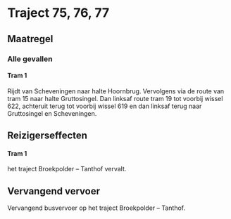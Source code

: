 # Traject 75, 76, 77
## Maatregel
### Alle gevallen

#### Tram 1
Rijdt van Scheveningen naar halte Hoornbrug. Vervolgens via de route van tram 15 naar halte Gruttosingel. Dan linksaf route tram 19 tot voorbij wissel 622, achteruit terug tot voorbij wissel 619 en dan linksaf terug naar Gruttosingel en Scheveningen.

## Reizigerseffecten

#### Tram 1
het traject Broekpolder – Tanthof vervalt.

## Vervangend vervoer
Vervangend busvervoer op het traject Broekpolder – Tanthof.
